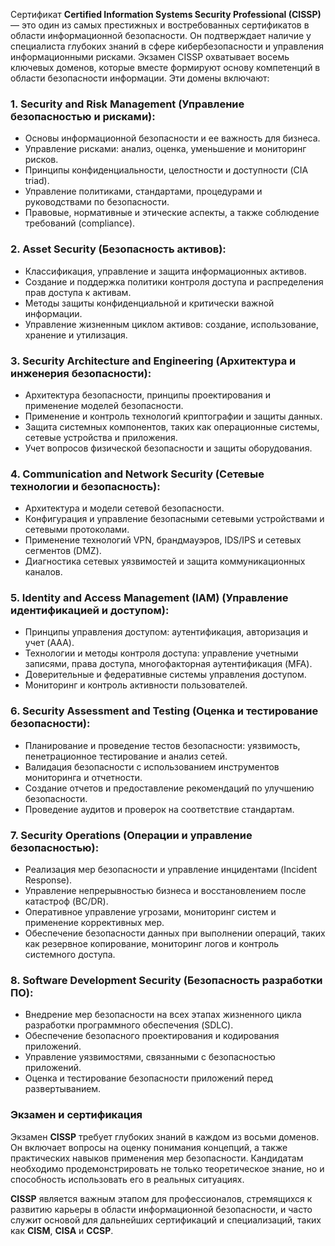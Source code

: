 Сертификат **Certified Information Systems Security Professional (CISSP)** — это один из самых престижных и востребованных сертификатов в области информационной безопасности. Он подтверждает наличие у специалиста глубоких знаний в сфере кибербезопасности и управления информационными рисками. Экзамен CISSP охватывает восемь ключевых доменов, которые вместе формируют основу компетенций в области безопасности информации. Эти домены включают:

### 1. **Security and Risk Management (Управление безопасностью и рисками)**:
   - Основы информационной безопасности и ее важность для бизнеса.
   - Управление рисками: анализ, оценка, уменьшение и мониторинг рисков.
   - Принципы конфиденциальности, целостности и доступности (CIA triad).
   - Управление политиками, стандартами, процедурами и руководствами по безопасности.
   - Правовые, нормативные и этические аспекты, а также соблюдение требований (compliance).

### 2. **Asset Security (Безопасность активов)**:
   - Классификация, управление и защита информационных активов.
   - Создание и поддержка политики контроля доступа и распределения прав доступа к активам.
   - Методы защиты конфиденциальной и критически важной информации.
   - Управление жизненным циклом активов: создание, использование, хранение и утилизация.

### 3. **Security Architecture and Engineering (Архитектура и инженерия безопасности)**:
   - Архитектура безопасности, принципы проектирования и применение моделей безопасности.
   - Применение и контроль технологий криптографии и защиты данных.
   - Защита системных компонентов, таких как операционные системы, сетевые устройства и приложения.
   - Учет вопросов физической безопасности и защиты оборудования.

### 4. **Communication and Network Security (Сетевые технологии и безопасность)**:
   - Архитектура и модели сетевой безопасности.
   - Конфигурация и управление безопасными сетевыми устройствами и сетевыми протоколами.
   - Применение технологий VPN, брандмауэров, IDS/IPS и сетевых сегментов (DMZ).
   - Диагностика сетевых уязвимостей и защита коммуникационных каналов.

### 5. **Identity and Access Management (IAM) (Управление идентификацией и доступом)**:
   - Принципы управления доступом: аутентификация, авторизация и учет (AAA).
   - Технологии и методы контроля доступа: управление учетными записями, права доступа, многофакторная аутентификация (MFA).
   - Доверительные и федеративные системы управления доступом.
   - Мониторинг и контроль активности пользователей.

### 6. **Security Assessment and Testing (Оценка и тестирование безопасности)**:
   - Планирование и проведение тестов безопасности: уязвимость, пенетрационное тестирование и анализ сетей.
   - Валидация безопасности с использованием инструментов мониторинга и отчетности.
   - Создание отчетов и предоставление рекомендаций по улучшению безопасности.
   - Проведение аудитов и проверок на соответствие стандартам.

### 7. **Security Operations (Операции и управление безопасностью)**:
   - Реализация мер безопасности и управление инцидентами (Incident Response).
   - Управление непрерывностью бизнеса и восстановлением после катастроф (BC/DR).
   - Оперативное управление угрозами, мониторинг систем и применение коррективных мер.
   - Обеспечение безопасности данных при выполнении операций, таких как резервное копирование, мониторинг логов и контроль системного доступа.

### 8. **Software Development Security (Безопасность разработки ПО)**:
   - Внедрение мер безопасности на всех этапах жизненного цикла разработки программного обеспечения (SDLC).
   - Обеспечение безопасного проектирования и кодирования приложений.
   - Управление уязвимостями, связанными с безопасностью приложений.
   - Оценка и тестирование безопасности приложений перед развертыванием.

### Экзамен и сертификация
Экзамен **CISSP** требует глубоких знаний в каждом из восьми доменов. Он включает вопросы на оценку понимания концепций, а также практических навыков применения мер безопасности. Кандидатам необходимо продемонстрировать не только теоретическое знание, но и способность использовать его в реальных ситуациях.

**CISSP** является важным этапом для профессионалов, стремящихся к развитию карьеры в области информационной безопасности, и часто служит основой для дальнейших сертификаций и специализаций, таких как **CISM**, **CISA** и **CCSP**.